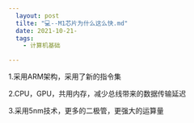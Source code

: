 ```yaml
---
  layout: post
  tilte: "💻--M1芯片为什么这么快.md"
  date: 2021-10-21-
  tags: 
    - 计算机基础

---
```


1.采用ARM架构，采用了新的指令集

2.CPU，GPU，共用内存，减少总线带来的数据传输延迟

3.采用5nm技术，更多的二极管，更强大的运算量
